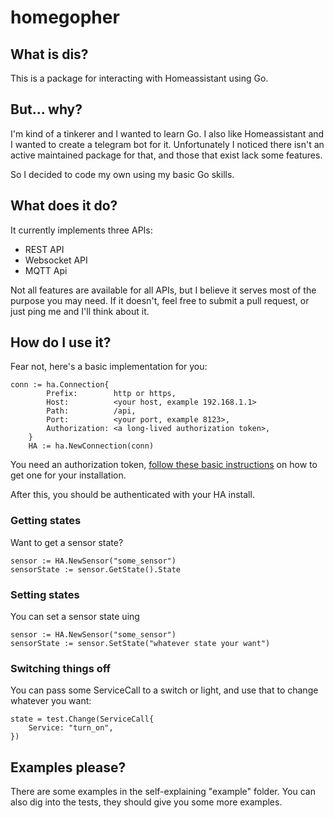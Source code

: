 # homegopher

## What is dis?

This is a package for interacting with Homeassistant using Go.

## But... why?

I'm kind of a tinkerer and I wanted to learn Go. I also like Homeassistant and I wanted to create a telegram bot for it. Unfortunately I noticed there isn't an active maintained package for that, and those that exist lack some features.

So I decided to code my own using my basic Go skills.

## What does it do?

It currently implements three APIs:

- REST API
- Websocket API
- MQTT Api

Not all features are available for all APIs, but I believe it serves most of the purpose you may need. If it doesn't, feel free to submit a pull request, or just ping me and I'll think about it.

## How do I use it?

Fear not, here's a basic implementation for you:

```
conn := ha.Connection{
		Prefix:        http or https,
		Host:          <your host, example 192.168.1.1>
		Path:          /api,
		Port:          <your port, example 8123>,
		Authorization: <a long-lived authorization token>,
	}
	HA := ha.NewConnection(conn)

```
You need an authorization token, [follow these basic instructions](https://developers.home-assistant.io/docs/auth_api/#long-lived-access-token) on how to get one for your installation.

After this, you should be authenticated with your HA install. 

### Getting states
Want to get a sensor state?

```
sensor := HA.NewSensor("some_sensor")
sensorState := sensor.GetState().State
```

### Setting states
You can set a sensor state uing

```
sensor := HA.NewSensor("some_sensor")
sensorState := sensor.SetState("whatever state your want")
```

### Switching things off
You can pass some ServiceCall to a switch or light, and use that to change whatever you want:

```
state = test.Change(ServiceCall{
    Service: "turn_on",
})
```

## Examples please?

There are some examples in the self-explaining "example" folder. You can also dig into the tests, they should give you some more examples.

